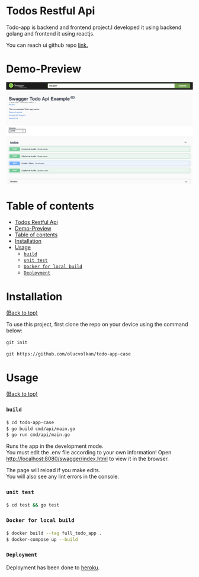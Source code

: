 # Todos Restful Api


Todo-app is backend and frontend project.I developed it using backend golang and frontend it using reactjs.

You can reach ui github repo [link.](https://github.com/olucvolkan/todoApp-ui)


# Demo-Preview

![Random GIF](./images/swagger-ui.png)

# Table of contents

- [Todos Restful Api](#todos-restful-api)
- [Demo-Preview](#demo-preview)
- [Table of contents](#table-of-contents)
- [Installation](#installation)
- [Usage](#usage)
    - [`build`](#build)
    - [`unit test`](#unit-test)
    - [`Docker for local build`](#docker-for-local-build)
    - [`Deployment`](#deployment)

# Installation
[(Back to top)](#table-of-contents)

To use this project, first clone the repo on your device using the command below:

```git init```

```git https://github.com/olucvolkan/todo-app-case```


# Usage
[(Back to top)](#table-of-contents)

### `build`

```sh
$ cd todo-app-case
$ go build cmd/api/main.go
$ go run cmd/api/main.go
```
Runs the app in the development mode.<br />
You must edit the .env file according to your own information!
Open [http://localhost:8080/swagger/index.html](http://localhost:3000) to view it in the browser.

The page will reload if you make edits.<br />
You will also see any lint errors in the console.

### `unit test`

```sh
$ cd test && go test
```

### `Docker for local build`

```sh 
$ docker build --tag full_todo_app .
$ docker-compose up --build
```


### `Deployment`

Deployment has been done to [heroku](https://aqueous-citadel-50556.herokuapp.com/swagger/index.html).

